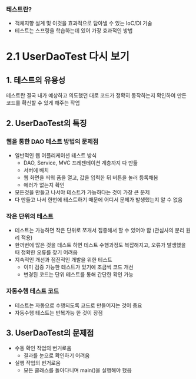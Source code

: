 
### 테스트란?

- 객체지향 설계 및 이것을 효과적으로 담아낼 수 있는 IoC/DI 기술
- 테스트는 스프링을 학습하는데 있어 가장 효과적인 방법

# 2.1 UserDaoTest 다시 보기

## 1. 테스트의 유용성

테스트란 결국 내가 예상하고 의도했던 대로 코드가 정확히 동작하는지 확인하여 만든 코드를 확신할 수 있게 해주는 작업

## 2. UserDaoTest의 특징

### 웹을 통한 DAO 테스트 방법의 문제점

- 일반적인 웹 어플리케이션 테스트 방식
    - DAO, Service, MVC 프레젠테이션 계층까지 다 만듦
    - 서버에 배치
    - 웹 화면을 띄워 폼을 열고, 값을 입력한 뒤 버튼을 눌러 등록해봄
    - 에러가 없는지 확인
- 모든것을 만들고 나서야 테스트가 가능하다는 것이 가장 큰 문제
- 다 만들고 나서 한번에 테스트하기 때문에 어디서 문제가 발생했는지 알 수 없음

### 작은 단위의 테스트

- 테스트는 가능하면 작은 단위로 쪼개서 집중해서 할 수 있어야 함 (관심사의 분리 원리 적용)
- 한꺼번에 많은 것을 테스트 하면 테스트 수행과정도 복잡해지고, 오류가 발생했을 때 정확한 오류를 찾기 어려움
- 지속적인 개선과 점진적인 개발을 위한 테스트
    - 이미 검증 가능한 테스트가 있기에 조금씩 코드 개선
    - 변경된 코드는 단위 테스트를 통해 간단한 확인 가능

### **자동수행 테스트 코드**

- 테스트는 자동으로 수행되도록 코드로 만들어지는 것이 중요
- 자동수행 테스트는 반복가능 한 것이 장점

## 3. UserDaoTest의 문제점

- 수동 확인 작업의 번거로움
    - 결과를 눈으로 확인하기 어려움
- 실행 작업의 번거로움
    - 모든 클래스를 돌아다니며 main()을 실행해야 했음
